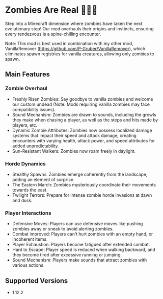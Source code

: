 # Zombies Are Real 🧟‍♂️🌌
Step into a Minecraft dimension where zombies have taken the next evolutionary step! Our mod overhauls their origins and instincts, ensuring every rendezvous is a spine-chilling encounter.

Note: This mod is best used in combination with my other mod, VanillaRemover (https://github.com/P-Gruber/VanillaRemover), which eliminates spawn registries for vanilla creatures, allowing only zombies to spawn.

## Main Features
### Zombie Overhaul
- Freshly Risen Zombies: Say goodbye to vanilla zombies and welcome our custom undead (Note: Mods requiring vanilla zombies may face compatibility issues).
- Sound Mechanism: Zombies are drawn to sounds, including the growls they make when chasing a player, as well as the steps and hits made by players, etc. 
- Dynamic Zombie Attributes: Zombies now possess localized damage systems that impact their speed and attack damage, creating encounters with varying health, attack power, and speed attributes for added unpredictability.
- Sun-Resistant Walkers: Zombies now roam freely in daylight.

### Horde Dynamics
- Stealthy Spawns: Zombies emerge coherently from the landscape, adding an element of surprise.
- The Eastern March: Zombies mysteriously coordinate their movements towards the east.
- Twilight Terrors: Prepare for intense zombie horde invasions at dawn and dusk.

### Player Interactions
- Defensive Moves: Players can use defensive moves like pushing zombies away or sneak to avoid alerting zombies.
- Combat Improved: Players can't hurt zombies with an empty hand, or incoherent items.
- Player Exhaustion: Players become fatigued after extended combat.
- Hard to Escape: Player speed is reduced when walking backward, and they become tired after excessive running or jumping.
- Sound Mechanism: Players make sounds that attract zombies with various actions.

## Supported Versions

- 1.12.2

